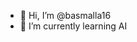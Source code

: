 - 👋 Hi, I’m @basmalla16
- 🌱 I’m currently learning AI

<!---
basmalla16/basmalla16 is a ✨ special ✨ repository because its `README.md` (this file) appears on your GitHub profile.
You can click the Preview link to take a look at your changes.
--->
